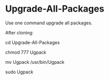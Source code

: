 # Upgrade-All-Packages

Use one command upgrade all packages.

After cloning:

cd Upgrade-All-Packages

chmod 777 Ugpack

mv Ugpack /usr/bin/Ugpack

sudo Ugpack
